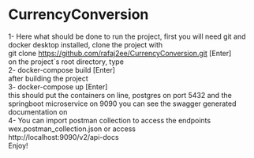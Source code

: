 # CurrencyConversion
1- Here what should be done to run the project, first you will need git and docker desktop installed,
clone the project with <br/>
git clone https://github.com/rafaj2ee/CurrencyConversion.git [Enter] <br/>on the project´s root directory, type <br/>
2- docker-compose build [Enter] <br/>
after building the project <br/>
3- docker-compose up [Enter] <br/>
this should put the containers on line, postgres on port 5432 and the springboot microservice on 9090
you can see the swagger generated documentation on <br/>
4- You can import postman collection to access the endpoints wex.postman_collection.json or access<br/>
http://localhost:9090/v2/api-docs<br/>
Enjoy!
